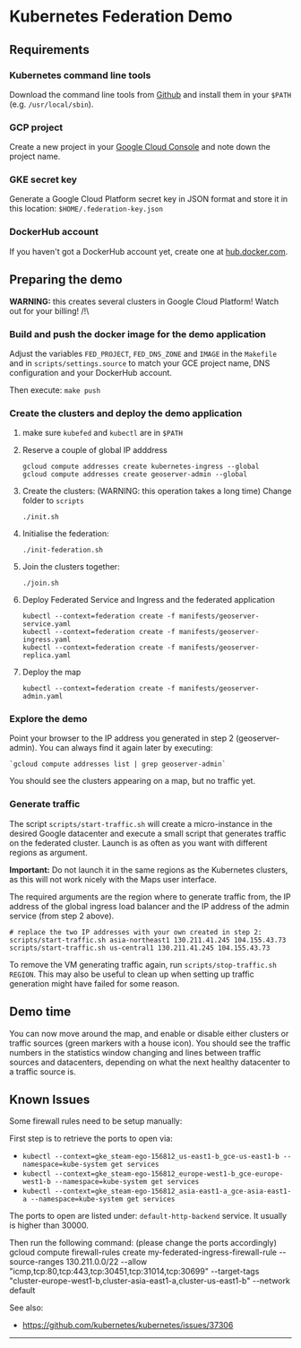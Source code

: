 # Kubernetes Federation Demo

## Requirements

### Kubernetes command line tools

Download the command line tools from [Github](https://github.com/kubernetes/kubernetes/blob/master/CHANGELOG.md#client-binaries) and 
install them in your `$PATH` (e.g. `/usr/local/sbin`).

### GCP project

Create a new project in your [Google Cloud Console](https://console.cloud.google.com/) and note down the project name.

### GKE secret key

Generate a Google Cloud Platform secret key in JSON format and store it in this location: `$HOME/.federation-key.json`

### DockerHub account

If you haven't got a DockerHub account yet, create one at [hub.docker.com](https://hub.docker.com/).

## Preparing the demo

**WARNING:** this creates several clusters in Google Cloud Platform! Watch out for your billing! /!\

### Build and push the docker image for the demo application

Adjust the variables `FED_PROJECT`, `FED_DNS_ZONE` and `IMAGE` in the `Makefile` and in `scripts/settings.source` to match your GCE project name, DNS configuration and your DockerHub account.

Then execute: `make push`

### Create the clusters and deploy the demo application

1. make sure `kubefed` and `kubectl` are in `$PATH`

2. Reserve a couple of global IP adddress

    ```
    gcloud compute addresses create kubernetes-ingress --global
    gcloud compute addresses create geoserver-admin --global
    ```

2. Create the clusters: (WARNING: this operation takes a long time)
    Change folder to `scripts`

    ```
    ./init.sh
    ```   

3. Initialise the federation:    

    ```
    ./init-federation.sh
    ```   

4. Join the clusters together:

    ```
    ./join.sh
    ```   


5. Deploy Federated Service and Ingress and the federated application

    ```
    kubectl --context=federation create -f manifests/geoserver-service.yaml
    kubectl --context=federation create -f manifests/geoserver-ingress.yaml
    kubectl --context=federation create -f manifests/geoserver-replica.yaml
    ```

6. Deploy the map

    ```
    kubectl --context=federation create -f manifests/geoserver-admin.yaml    
    ```

### Explore the demo

Point your browser to the IP address you generated in step 2 (geoserver-admin).
You can always find it again later by executing:

    `gcloud compute addresses list | grep geoserver-admin`

You should see the clusters appearing on a map, but no traffic yet.

### Generate traffic

The script `scripts/start-traffic.sh` will create a micro-instance in the desired Google 
datacenter and execute a small script that generates traffic on the federated cluster.
Launch is as often as you want with different regions as argument.

**Important:** Do not launch it in the same regions as the Kubernetes clusters, as this will not
work nicely with the Maps user interface.

The required arguments are the region where to generate traffic from, the IP address 
of the global ingress load balancer and the IP address of the admin service (from step 2 above).

    # replace the two IP addresses with your own created in step 2:
    scripts/start-traffic.sh asia-northeast1 130.211.41.245 104.155.43.73
    scripts/start-traffic.sh us-central1 130.211.41.245 104.155.43.73

To remove the VM generating traffic again, run `scripts/stop-traffic.sh REGION`. This 
may also be useful to clean up when setting up traffic generation might have failed for some reason.

## Demo time

You can now move around the map, and enable or disable either clusters or traffic sources (green markers with a house icon).
You should see the traffic numbers in the statistics window changing and lines between traffic sources and datacenters, 
depending on what the next healthy datacenter to a traffic source is.

## Known Issues

Some firewall rules need to be setup manually:

First step is to retrieve the ports to open via:

- `kubectl --context=gke_steam-ego-156812_us-east1-b_gce-us-east1-b --namespace=kube-system get services`
- `kubectl --context=gke_steam-ego-156812_europe-west1-b_gce-europe-west1-b --namespace=kube-system get services`
- `kubectl --context=gke_steam-ego-156812_asia-east1-a_gce-asia-east1-a --namespace=kube-system get services`

The ports to open are listed under: `default-http-backend` service.
It usually is higher than 30000.

Then run the following command: (please change the ports accordingly)    
    gcloud compute firewall-rules create my-federated-ingress-firewall-rule --source-ranges 130.211.0.0/22 --allow "icmp,tcp:80,tcp:443,tcp:30451,tcp:31014,tcp:30699" --target-tags "cluster-europe-west1-b,cluster-asia-east1-a,cluster-us-east1-b" --network default

See also:

- https://github.com/kubernetes/kubernetes/issues/37306

---
